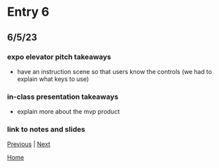 # Entry 6
##  6/5/23

### expo elevator pitch takeaways
* have an instruction scene so that users know the controls (we had to explain what keys to use)

### in-class presentation takeaways
* explain more about the mvp product
### link to notes and slides
[Previous](entry05.md) | [Next](entry07.md)

[Home](../README.md)
